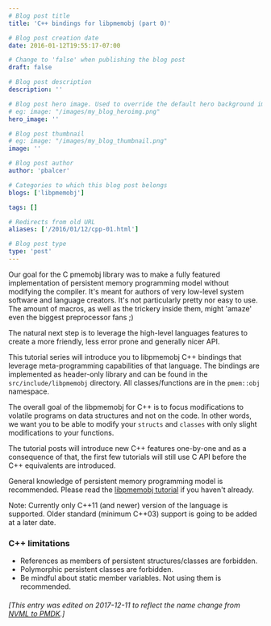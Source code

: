 ```yaml
---
# Blog post title
title: 'C++ bindings for libpmemobj (part 0)'

# Blog post creation date
date: 2016-01-12T19:55:17-07:00

# Change to 'false' when publishing the blog post
draft: false

# Blog post description
description: ''

# Blog post hero image. Used to override the default hero background image.
# eg: image: "/images/my_blog_heroimg.png"
hero_image: ''

# Blog post thumbnail
# eg: image: "/images/my_blog_thumbnail.png"
image: ''

# Blog post author
author: 'pbalcer'

# Categories to which this blog post belongs
blogs: ['libpmemobj']

tags: []

# Redirects from old URL
aliases: ['/2016/01/12/cpp-01.html']

# Blog post type
type: 'post'
---
```


Our goal for the C pmemobj library was to make a fully featured implementation
of persistent memory programming model without modifying the compiler. It's
meant for authors of very low-level system software and language creators.
It's not particularly pretty nor easy to use. The amount of macros, as well as
the trickery inside them, might 'amaze' even the biggest preprocessor fans ;)

The natural next step is to leverage the high-level languages features to
create a more friendly, less error prone and generally nicer API.

This tutorial series will introduce you to libpmemobj C++ bindings that leverage
meta-programming capabilities of that language. The bindings are implemented as
header-only library and can be found in the `src/include/libpmemobj` directory.
All classes/functions are in the `pmem::obj` namespace.

The overall goal of the libpmemobj for C++ is to focus modifications to volatile
programs on data structures and not on the code. In other words, we want you to
be able to modify your `structs` and `classes` with only slight modifications to
your functions.

The tutorial posts will introduce new C++ features one-by-one and as a consequence
of that, the first few tutorials will still use C API before the C++ equivalents
are introduced.

General knowledge of persistent memory programming model is recommended.
Please read the [libpmemobj tutorial](/blog/2015/06/an-introduction-to-pmemobj-part-0-new-programming-model)
if you haven't already.

Note: Currently only C++11 (and newer) version of the language is supported.
Older standard (minimum C++03) support is going to be added at a later date.

### C++ limitations

- References as members of persistent structures/classes are forbidden.
- Polymorphic persistent classes are forbidden.
- Be mindful about static member variables. Not using them is recommended.

###### [This entry was edited on 2017-12-11 to reflect the name change from [NVML to PMDK](/blog/2017/12/NVML-is-now-PMDK).]

